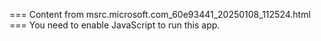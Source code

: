 === Content from msrc.microsoft.com_60e93441_20250108_112524.html ===
You need to enable JavaScript to run this app.

